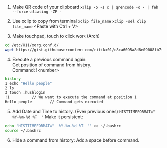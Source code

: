 1. Make QR code of your clipboard
	`xclip -o -s c | qrencode -o - | feh --force-aliasing -ZF -`

2. Use xclip to copy from terminal
	`xclip file_name`		<Only paste with middle mouse button>
	`xclip -sel clip file_name`	<Paste with Ctrl + V>

3. Make touchpad, touch to click work (Arch)
```bash
cd /etc/X11/xorg.conf.d/
wget https://gist.githubusercontent.com/ritikx01/c8ca6095a8d8e09008fb7fdbae7b0438/raw/397fd9ed6d901e5c6edfd81ddeeb0dfd31f41fae/99-synaptics-overrides.conf
```

4. Execute a previous command again:  
Get position of command from history.  
    Command: !\<number\>
```bash
history
1 echo "Hello people"
2 ls
3 touch .hushlogin
!1			// We want to execute the command at position 1
Hello people		// Command gets executed
```

5. Add Date and Time to history. (Even previous ones)
`HISTTIMEFORMAT="  %Y-%m-%d %T  "`
Make it persistent:
```bash
echo 'HISTTIMEFORMAT="  %Y-%m-%d %T  "' >> ~/.bashrc
source ~/.bashrc
```

6. Hide a command from history: Add a space before command.
